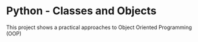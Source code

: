 # Python - Classes and Objects
This project shows a practical approaches to Object Oriented Programming (OOP)
